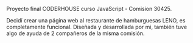 Proyecto final CODERHOUSE curso JavaScript - Comision 30425.


Decidí crear una página web al restaurante de hamburguesas LENO, es completamente funcional. 
Diseñada y desarrollada por mi, también tuve algo de ayuda de 2 compañeros de la misma comisión.


